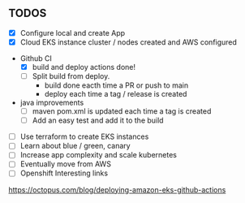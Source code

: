 ## TODOS

- [x] Configure local and create App
- [x] Cloud EKS instance cluster / nodes created and AWS configured
- Github CI
  - [x] build and deploy actions done!  
  - [ ] Split build from deploy.
    - build done eacth time a PR or push to main
    - deploy each time a tag / release is created
- java improvements
  - [ ] maven pom.xml is updated each time a tag is created
  - [ ] Add an easy test and add it to the build
- [ ] Use terraform to create EKS instances
- [ ] Learn about blue / green, canary
- [ ] Increase app complexity and scale kubernetes
- [ ] Eventually move from AWS
- [ ] Openshift
Interesting links

https://octopus.com/blog/deploying-amazon-eks-github-actions